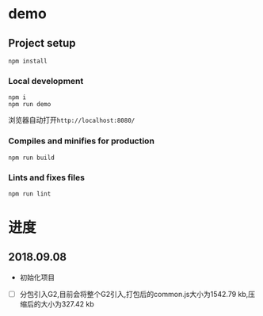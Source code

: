 # demo

## Project setup
```
npm install
```

### Local development

```
npm i
npm run demo
```
浏览器自动打开`http://localhost:8080/`

### Compiles and minifies for production
```
npm run build
```

### Lints and fixes files
```
npm run lint
```

# 进度

## 2018.09.08
- 初始化项目
- [ ] 分包引入G2,目前会将整个G2引入,打包后的common.js大小为1542.79 kb,压缩后的大小为327.42 kb